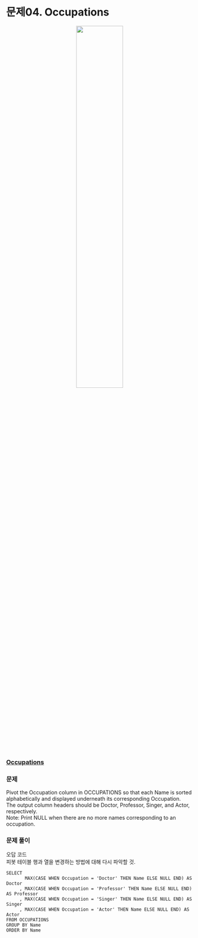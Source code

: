 # 문제04. Occupations
<center><img src="https://img1.daumcdn.net/thumb/R1280x0/?scode=mtistory2&fname=https%3A%2F%2Fblog.kakaocdn.net%2Fdn%2FnsLDz%2Fbtq9pEgSXZt%2FmaxivgDvI78FL4oxtqs721%2Fimg.png" width="50%" height="50%"></center>

### [Occupations](https://www.hackerrank.com/challenges/occupations/problem?isFullScreen=true)

### 문제
Pivot the Occupation column in OCCUPATIONS so that each Name is sorted alphabetically and displayed underneath its corresponding Occupation. <br>
The output column headers should be Doctor, Professor, Singer, and Actor, respectively.<br>
Note: Print NULL when there are no more names corresponding to an occupation.<br>


### 문제 풀이
오답 코드<br>
피봇 테이블 행과 열을 변경하는 방법에 대해 다시 파악할 것.
```Mysql
SELECT
       MAX(CASE WHEN Occupation = 'Doctor' THEN Name ELSE NULL END) AS Doctor
     , MAX(CASE WHEN Occupation = 'Professor' THEN Name ELSE NULL END) AS Professor
     , MAX(CASE WHEN Occupation = 'Singer' THEN Name ELSE NULL END) AS Singer
     , MAX(CASE WHEN Occupation = 'Actor' THEN Name ELSE NULL END) AS Actor
FROM OCCUPATIONS
GROUP BY Name
ORDER BY Name
```
